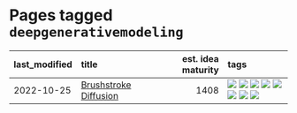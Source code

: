 # Pages tagged `deepgenerativemodeling`

|last_modified|title|est. idea maturity|tags
|:---|:---|---:|:---|
|2022-10-25|[Brushstroke Diffusion](../brushstroke-diffusion.md)|1408|[![](https://img.shields.io/badge/tag-artisticstyletransfer-683f3)](../tags/artisticstyletransfer.md) [![](https://img.shields.io/badge/tag-creativity-96bcc)](../tags/creativity.md) [![](https://img.shields.io/badge/tag-deepgenerativemodeling-77485f)](../tags/deepgenerativemodeling.md) [![](https://img.shields.io/badge/tag-experimental-c4c41f)](../tags/experimental.md) [![](https://img.shields.io/badge/tag-imageprocessing-e839f4)](../tags/imageprocessing.md) [![](https://img.shields.io/badge/tag-modeltraining-b08442)](../tags/modeltraining.md) [![](https://img.shields.io/badge/tag-painting-e6ab9)](../tags/painting.md) [![](https://img.shields.io/badge/tag-wip-92ab1c)](../tags/wip.md)|